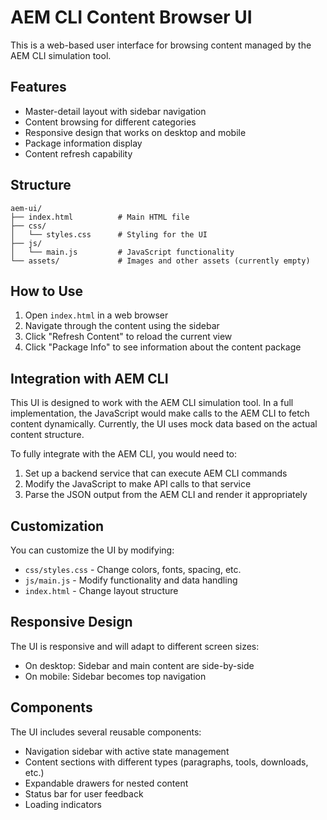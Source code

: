 # AEM CLI Content Browser UI

This is a web-based user interface for browsing content managed by the AEM CLI simulation tool.

## Features

- Master-detail layout with sidebar navigation
- Content browsing for different categories
- Responsive design that works on desktop and mobile
- Package information display
- Content refresh capability

## Structure

```
aem-ui/
├── index.html          # Main HTML file
├── css/
│   └── styles.css      # Styling for the UI
├── js/
│   └── main.js         # JavaScript functionality
└── assets/             # Images and other assets (currently empty)
```

## How to Use

1. Open `index.html` in a web browser
2. Navigate through the content using the sidebar
3. Click "Refresh Content" to reload the current view
4. Click "Package Info" to see information about the content package

## Integration with AEM CLI

This UI is designed to work with the AEM CLI simulation tool. In a full implementation, the JavaScript would make calls to the AEM CLI to fetch content dynamically. Currently, the UI uses mock data based on the actual content structure.

To fully integrate with the AEM CLI, you would need to:

1. Set up a backend service that can execute AEM CLI commands
2. Modify the JavaScript to make API calls to that service
3. Parse the JSON output from the AEM CLI and render it appropriately

## Customization

You can customize the UI by modifying:

- `css/styles.css` - Change colors, fonts, spacing, etc.
- `js/main.js` - Modify functionality and data handling
- `index.html` - Change layout structure

## Responsive Design

The UI is responsive and will adapt to different screen sizes:
- On desktop: Sidebar and main content are side-by-side
- On mobile: Sidebar becomes top navigation

## Components

The UI includes several reusable components:
- Navigation sidebar with active state management
- Content sections with different types (paragraphs, tools, downloads, etc.)
- Expandable drawers for nested content
- Status bar for user feedback
- Loading indicators